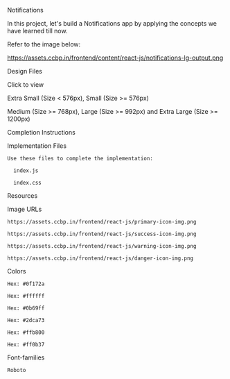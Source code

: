 Notifications

  In this project, let's build a Notifications app by applying the concepts we have learned till now.

Refer to the image below:

  https://assets.ccbp.in/frontend/content/react-js/notifications-lg-output.png

Design Files

  Click to view
  
  Extra Small (Size < 576px), Small (Size >= 576px)
  
  Medium (Size >= 768px), Large (Size >= 992px) and Extra Large (Size >= 1200px)
  
Completion Instructions

  Implementation Files

    Use these files to complete the implementation:

      index.js
      
      index.css
      
Resources

  Image URLs
  
    https://assets.ccbp.in/frontend/react-js/primary-icon-img.png
    
    https://assets.ccbp.in/frontend/react-js/success-icon-img.png
    
    https://assets.ccbp.in/frontend/react-js/warning-icon-img.png
    
    https://assets.ccbp.in/frontend/react-js/danger-icon-img.png
    
  Colors

    Hex: #0f172a
    
    Hex: #ffffff
    
    Hex: #0b69ff
    
    Hex: #2dca73
    
    Hex: #ffb800
    
    Hex: #ff0b37
    
  Font-families
  
    Roboto
